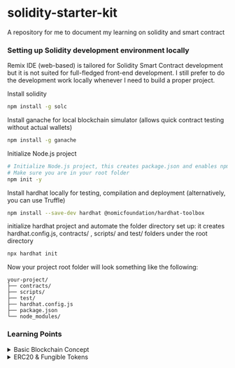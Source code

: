 # solidity-starter-kit
A repository for me to document my learning on solidity and smart contract

### Setting up Solidity development environment locally
Remix IDE (web-based) is tailored for Solidity Smart Contract development but it is not suited for full-fledged front-end development. I still prefer to do the development work locally whenever I need to build a proper project.

Install solidity
```bash
npm install -g solc
```

Install ganache for local blockchain simulator (allows quick contract testing without actual wallets)
```bash
npm install -g ganache
```

Initialize Node.js project
```bash
# Initialize Node.js project, this creates package.json and enables npm dependencies
# Make sure you are in your root folder
npm init -y 
```

Install hardhat locally for testing, compilation and deployment (alternatively, you can use Truffle)
```bash
npm install --save-dev hardhat @nomicfoundation/hardhat-toolbox
```

initialize hardhat project and automate the folder directory set up: it creates hardhat.config.js, contracts/ , scripts/ and test/ folders under the root directory
```bash
npx hardhat init
```
Now your project root folder will look something like the following:
```
your-project/
├── contracts/
├── scripts/
├── test/
├── hardhat.config.js
├── package.json
└── node_modules/
```

### Learning Points

<details>
  <summary>Basic Blockchain Concept</summary>
  <br>

A decentralized, public ledger where information (transactions, contracts, etc.) is recorded permanently

**What is a "Block" and a "Chain"?**

- A **Block** = A batch of transactions that are grouped together, verified, and added to the ledger.
- A **Chain** = A sequence of blocks linked together, forming a history of all transactions.

Each block contains:

1. Transactions – Actions like payments, smart contract executions, or NFT transfers.
2. A Reference to the Previous Block – This links it to the previous block, forming a chain.
3. A Unique Code (Hash) – A digital fingerprint ensuring the block's integrity.
4. Once a block is added to the chain, it cannot be changed—which is what makes blockchain secure and trustworthy.

<br>

**<u>Blockchain vs Traditional Systems</u>**
| Feature          | Traditional Systems (Banks, Cloud, etc.) | Blockchain (Decentralized, On-Chain) |
|-----------------|----------------------------------|--------------------------------|
| **Control**      | Centralized authority (bank, company) | No single owner, fully distributed |
| **Security**     | Can be hacked, single point of failure | Highly secure, no central point to attack |
| **Trust**        | Requires trust in institutions | Trustless, automated verification |
| **Transparency** | Private records | Fully public and auditable |
| **Data Changes** | Can be altered/deleted | Immutable, cannot be changed |
| **Middlemen**    | Needed (banks, payment processors) | Not needed, peer-to-peer transactions |
| **Availability** | Can go offline | Always online as long as nodes exist |

<br>

**<u>Key Differences Between Blockchain & Cloud Deployment:</u>**
| Feature            | Cloud Deployment (AWS, GCP, etc.) | Blockchain Deployment (Ethereum, Solana, etc.) |
|--------------------|----------------------------------|----------------------------------------------|
| **Ownership**      | Owned & controlled by a company | Decentralized, no single owner              |
| **Immutability**   | Code can be updated/redeployed  | Once deployed, cannot be changed            |
| **Availability**   | Dependent on cloud provider uptime | Always available as long as the network exists |
| **Execution**      | Runs on centralized servers     | Runs on decentralized nodes (miners/validators) |
| **Trust**          | Users must trust the cloud provider | Trustless – code executes as programmed  |
| **Security**       | Protected by the provider’s security measures | Secured by cryptography and consensus mechanisms |
| **Scaling**        | Can scale dynamically with resources | Limited scalability (depends on network throughput) |
| **Data Storage**   | Stored in databases (SQL, NoSQL) | Stored on-chain (expensive) or off-chain (IPFS, Arweave) |
| **Cost**           | Pay for compute/storage based on usage | Pay **gas fees** for every interaction  |
| **Transparency**   | Code execution is private unless made public | Everything is publicly verifiable on-chain |

<br>

</details>


<details>
  <summary>ERC20 & Fungible Tokens</summary>
  <br>
  
  #### Basic Concept:
  <br>

  Fungible tokens are digital assets that are interchangeable with each other and have **<u>uniform value</u>**, i.e., each token holds the same value as another of its kind (e.g., 1 USDT = 1 USDT). Apart from interchangeability, other key characteristics include:

  - Can be broken into smaller units (e.g., 0.0001 ETH)
  - Should be built using predefined smart contract standards (e.g., ERC20)
  - Easily traded on exchanges and used for transactions (liquidity)

  <br>
  
  ERC20 defines a standard set of functions and events that all **<u>fungible tokens</u>** should implement. Fungible means that each token is **<u>interchangeable</u>** with another (like currency, a.k.a **代币**).

  This standard allows different tokens to interact with decentralized applications (dApps), exchanges, and other smart contracts in a consistent and predictable manner. Wallets and exchanges can easily integrate any **<u>ERC20-compliant</u>** token.

  It provides the basic functionality for <u>transferring tokens, approving spending by other accounts, and querying balances and total supply.</u>

  The ERC20 contract in OpenZeppelin is often implemented as an **<u>abstract contract</u>** because it provides a basic framework but leaves some implementation details to be defined in derived contracts, e.g., Lab2's example. Note that abstract contract cannot be deployed directly.
</details>